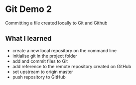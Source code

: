 # Git Demo 2

Committing a file created locally to Git and Github

## What I learned

* create a new local repository on the command line
* initialise git in the project folder
* add and commit files to Git
* add reference to the remote repository created on GitHub
* set upstream to origin master
* push repository to GitHub
